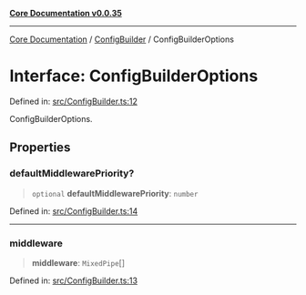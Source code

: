 [**Core Documentation v0.0.35**](../../README.md)

***

[Core Documentation](../../modules.md) / [ConfigBuilder](../README.md) / ConfigBuilderOptions

# Interface: ConfigBuilderOptions

Defined in: [src/ConfigBuilder.ts:12](https://github.com/stonemjs/core/blob/c9d95b58ccfb8efcaba0bed7bbf19084836cc28d/src/ConfigBuilder.ts#L12)

ConfigBuilderOptions.

## Properties

### defaultMiddlewarePriority?

> `optional` **defaultMiddlewarePriority**: `number`

Defined in: [src/ConfigBuilder.ts:14](https://github.com/stonemjs/core/blob/c9d95b58ccfb8efcaba0bed7bbf19084836cc28d/src/ConfigBuilder.ts#L14)

***

### middleware

> **middleware**: `MixedPipe`[]

Defined in: [src/ConfigBuilder.ts:13](https://github.com/stonemjs/core/blob/c9d95b58ccfb8efcaba0bed7bbf19084836cc28d/src/ConfigBuilder.ts#L13)
